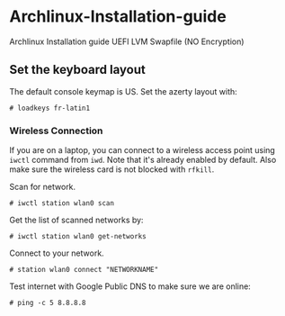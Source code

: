 # Archlinux-Installation-guide
Archlinux Installation guide UEFI LVM Swapfile (NO Encryption)

## Set the keyboard layout

The default console keymap is US. Set the azerty layout with:

```
# loadkeys fr-latin1
```
### Wireless Connection

If you are on a laptop, you can connect to a wireless access point using `iwctl` command from `iwd`. Note that it's already enabled by default. Also make sure the wireless card is not blocked with `rfkill`.

Scan for network.

```
# iwctl station wlan0 scan
```

Get the list of scanned networks by:

```
# iwctl station wlan0 get-networks
```

Connect to your network.

```
# station wlan0 connect "NETWORKNAME"
```

Test internet with Google Public DNS to make sure we are online:

```
# ping -c 5 8.8.8.8
``` 
